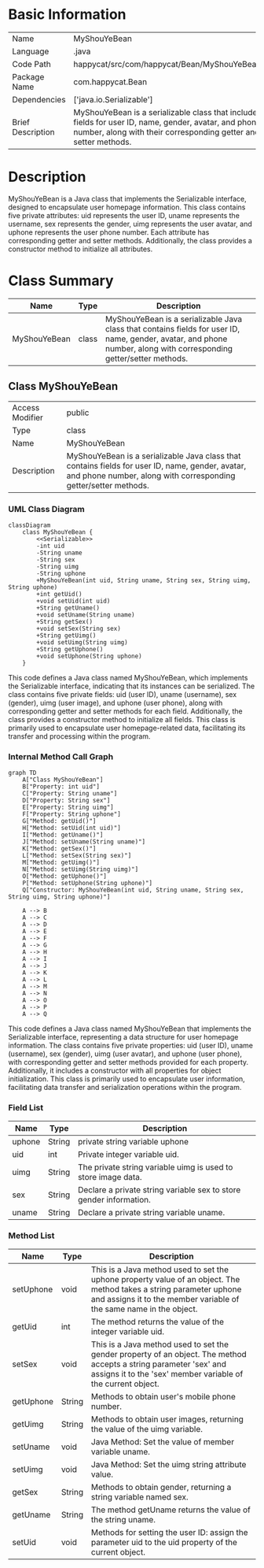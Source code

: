 # Basic Information

|      |      |
|------|------|
| Name | MyShouYeBean |
| Language | .java |
| Code Path | happycat/src/com/happycat/Bean/MyShouYeBean.java |
| Package Name | com.happycat.Bean |
| Dependencies | ['java.io.Serializable'] |
| Brief Description | MyShouYeBean is a serializable class that includes fields for user ID, name, gender, avatar, and phone number, along with their corresponding getter and setter methods. |

# Description

MyShouYeBean is a Java class that implements the Serializable interface, designed to encapsulate user homepage information. This class contains five private attributes: uid represents the user ID, uname represents the username, sex represents the gender, uimg represents the user avatar, and uphone represents the user phone number. Each attribute has corresponding getter and setter methods. Additionally, the class provides a constructor method to initialize all attributes.

# Class Summary

| Name   | Type  | Description |
|-------|------|-------------|
| MyShouYeBean | class | MyShouYeBean is a serializable Java class that contains fields for user ID, name, gender, avatar, and phone number, along with corresponding getter/setter methods. |



## Class MyShouYeBean

|      |      |
|------|------|
| Access Modifier | public |
| Type | class |
| Name | MyShouYeBean |
| Description | MyShouYeBean is a serializable Java class that contains fields for user ID, name, gender, avatar, and phone number, along with corresponding getter/setter methods. |


### UML Class Diagram

```mermaid
classDiagram
    class MyShouYeBean {
        <<Serializable>>
        -int uid
        -String uname
        -String sex
        -String uimg
        -String uphone
        +MyShouYeBean(int uid, String uname, String sex, String uimg, String uphone)
        +int getUid()
        +void setUid(int uid)
        +String getUname()
        +void setUname(String uname)
        +String getSex()
        +void setSex(String sex)
        +String getUimg()
        +void setUimg(String uimg)
        +String getUphone()
        +void setUphone(String uphone)
    }
```

This code defines a Java class named MyShouYeBean, which implements the Serializable interface, indicating that its instances can be serialized. The class contains five private fields: uid (user ID), uname (username), sex (gender), uimg (user image), and uphone (user phone), along with corresponding getter and setter methods for each field. Additionally, the class provides a constructor method to initialize all fields. This class is primarily used to encapsulate user homepage-related data, facilitating its transfer and processing within the program.


### Internal Method Call Graph

```mermaid
graph TD
    A["Class MyShouYeBean"]
    B["Property: int uid"]
    C["Property: String uname"]
    D["Property: String sex"]
    E["Property: String uimg"]
    F["Property: String uphone"]
    G["Method: getUid()"]
    H["Method: setUid(int uid)"]
    I["Method: getUname()"]
    J["Method: setUname(String uname)"]
    K["Method: getSex()"]
    L["Method: setSex(String sex)"]
    M["Method: getUimg()"]
    N["Method: setUimg(String uimg)"]
    O["Method: getUphone()"]
    P["Method: setUphone(String uphone)"]
    Q["Constructor: MyShouYeBean(int uid, String uname, String sex, String uimg, String uphone)"]

    A --> B
    A --> C
    A --> D
    A --> E
    A --> F
    A --> G
    A --> H
    A --> I
    A --> J
    A --> K
    A --> L
    A --> M
    A --> N
    A --> O
    A --> P
    A --> Q
```

This code defines a Java class named MyShouYeBean that implements the Serializable interface, representing a data structure for user homepage information. The class contains five private properties: uid (user ID), uname (username), sex (gender), uimg (user avatar), and uphone (user phone), with corresponding getter and setter methods provided for each property. Additionally, it includes a constructor with all properties for object initialization. This class is primarily used to encapsulate user information, facilitating data transfer and serialization operations within the program.

### Field List

| Name  | Type  | Description |
|-------|-------|------|
| uphone | String | private string variable uphone |
| uid | int | Private integer variable uid. |
| uimg | String | The private string variable uimg is used to store image data. |
| sex | String | Declare a private string variable sex to store gender information. |
| uname | String | Declare a private string variable uname. |

### Method List

| Name  | Type  | Description |
|-------|-------|------|
| setUphone | void | This is a Java method used to set the uphone property value of an object. The method takes a string parameter uphone and assigns it to the member variable of the same name in the object. |
| getUid | int | The method returns the value of the integer variable uid. |
| setSex | void | This is a Java method used to set the gender property of an object. The method accepts a string parameter 'sex' and assigns it to the 'sex' member variable of the current object. |
| getUphone | String | Methods to obtain user's mobile phone number. |
| getUimg | String | Methods to obtain user images, returning the value of the uimg variable. |
| setUname | void | Java Method: Set the value of member variable uname. |
| setUimg | void | Java Method: Set the uimg string attribute value. |
| getSex | String | Methods to obtain gender, returning a string variable named sex. |
| getUname | String | The method getUname returns the value of the string uname. |
| setUid | void | Methods for setting the user ID: assign the parameter uid to the uid property of the current object. |




